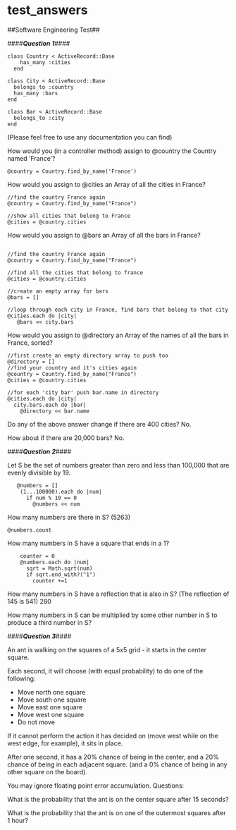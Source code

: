 # test_answers

##Software Engineering Test##

####***Question 1***####
```
class Country < ActiveRecord::Base
    has_many :cities
  end 
  ```
```
class City < ActiveRecord::Base
  belongs_to :country
  has_many :bars
end
```
```
class Bar < ActiveRecord::Base
  belongs_to :city
end
```
(Please feel free to use any documentation you can find)

How would you (in a controller method) assign to @country the Country named ‘France’?

```
@country = Country.find_by_name('France')

```


How would you assign to @cities an Array of all the cities in France?

```
//find the country France again
@country = Country.find_by_name("France")

//show all cities that belong to France
@cities = @country.cities

```

How would you assign to @bars an Array of all the bars in France?

```

//find the country France again
@country = Country.find_by_name("France")

//find all the cities that belong to france 
@cities = @country.cities

//create an empty array for bars
@bars = []

//loop through each city in France, find bars that belong to that city  
@cities.each do |city|
   @bars << city.bars
```

How would you assign to @directory an Array of the names of all the bars in France, sorted?
```
//first create an empty directory array to push too
@directory = []
//find your country and it's cities again
@country = Country.find_by_name("France")
@cities = @country.cities

//for each 'city bar' push bar.name in directory
@cities.each do |city|
  city.bars.each do |bar|
    @directory << bar.name
```


Do any of the above answer change if there are 400 cities? No. 


How about if there are 20,000 bars? No. 


####***Question 2***####

Let S be the set of numbers greater than zero and less than 100,000
that are evenly divisible by 19.

```
   @numbers = []
    (1...100000).each do |num|
      if num % 19 == 0
        @numbers << num
```

How many numbers are there in S? (5263)
```
@numbers.count
```

How many numbers in S have a square that ends in a 1? 

```
    counter = 0
    @numbers.each do |num|
      sqrt = Math.sqrt(num)
      if sqrt.end_with?("1")
        counter +=1
```

How many numbers in S have a reflection that is also in S? (The reflection of 145 is 541) 280

How many numbers in S can be multiplied by some other number in S to produce a third number in S?

####***Question 3***####

An ant is walking on the squares of a 5x5 grid - it starts in the center square.

Each second, it will choose (with equal probability)
to do one of the following:

- Move north one square
- Move south one square
- Move east one square
- Move west one square
- Do not move

If it cannot perform the action it has decided on (move west while on the 
west edge, for example), it sits in place.

After one second, it has a 20% chance of being in the center, and a 20% chance
of being in each adjacent square. (and a 0% chance of being in any
other square on the board).

You may ignore floating point error accumulation.
Questions:

What is the probability that the ant is on the center square after 15 seconds?

What is the probability that the ant is on one of the outermost squares after 1 hour?